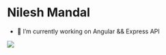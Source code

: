 ### <h1> Nilesh Mandal </h1>

- 🔭 I’m currently working on Angular && Express API

![](https://komarev.com/ghpvc/?username=nilemandal22&color=orange&label=PROFILE+VIEWS)



<!--
**nilemandal22/nilemandal22** is a ✨ _special_ ✨ repository because its `README.md` (this file) appears on your GitHub profile.

Here are some ideas to get you started:

- 🔭 I’m currently working on ...
- 🌱 I’m currently learning ...
- 👯 I’m looking to collaborate on ...
- 🤔 I’m looking for help with ...
- 💬 Ask me about ...
- 📫 How to reach me: ...
- 😄 Pronouns: ...
- ⚡ Fun fact: ...
-->
